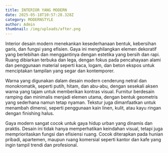 ```yaml
---
title: INTERIOR YANG MODERN
date: 2025-05-18T10:57:28.328Z
category: MODERNSTYLE
author: Admin
thumbnail: /img/uploads/after.png
---
```

<!--StartFragment-->

Interior desain modern menekankan kesederhanaan bentuk, kebersihan garis, dan fungsi yang efisien. Gaya ini menghilangkan elemen dekoratif yang berlebihan dan menggantinya dengan estetika yang bersih dan rapi. Ruang dibiarkan terbuka dan lega, dengan fokus pada pencahayaan alami dan penggunaan material seperti kaca, logam, dan beton ekspos untuk menciptakan tampilan yang segar dan kontemporer.

Warna yang digunakan dalam desain modern cenderung netral dan monokromatik, seperti putih, hitam, dan abu-abu, dengan sesekali aksen warna yang tajam untuk memberikan kontras visual. Furnitur berdesain ramping dan minimalis menjadi elemen utama, dengan bentuk geometris yang sederhana namun tetap nyaman. Tekstur juga dimanfaatkan untuk menambah dimensi, seperti penggunaan kain linen, kulit, atau kayu ringan dengan finishing halus.

Gaya modern sangat cocok untuk gaya hidup urban yang dinamis dan praktis. Desain ini tidak hanya memperhatikan keindahan visual, tetapi juga memprioritaskan fungsi dan efisiensi ruang. Cocok diterapkan pada hunian pribadi, apartemen, maupun ruang komersial seperti kantor dan kafe yang ingin tampil trendi dan profesional.

<!--EndFragment-->